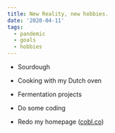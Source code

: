 ```yaml
---
title: New Reality, new hobbies.
date: '2020-04-11'
tags:
  - pandemic
  - goals
  - hobbies
---
```


- Sourdough

- Cooking with my Dutch oven

- Fermentation projects

- Do some coding

- Redo my homepage ([cobl.co](http://cobl.co))